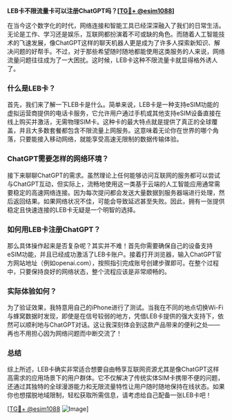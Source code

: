 **LEB卡不限流量卡可以注册ChatGPT吗？[[TG💪+ @esim1088](https://t.me/s/esim1088)]**

在当今这个数字化的时代，网络连接和智能工具已经深深融入了我们的日常生活。无论是工作、学习还是娱乐，互联网都扮演着不可或缺的角色。而随着人工智能技术的飞速发展，像ChatGPT这样的聊天机器人更是成为了许多人探索新知识、解决问题的好帮手。不过，对于那些希望随时随地都能使用这类服务的人来说，网络流量问题往往成为了一大困扰。这时候，LEB卡这种不限流量卡就显得格外诱人了。

### 什么是LEB卡？

首先，我们来了解一下LEB卡是什么。简单来说，LEB卡是一种支持eSIM功能的虚拟运营商提供的电话卡服务，它允许用户通过手机或其他支持eSIM设备直接在线上购买并激活，无需物理SIM卡。这种卡的最大特点就是提供了真正的全球覆盖，并且大多数套餐都包含不限流量上网服务。这意味着无论你在世界的哪个角落，只要能接入移动网络，就能享受高速无限制的数据传输体验。

### ChatGPT需要怎样的网络环境？

接下来聊聊ChatGPT的需求。虽然理论上任何能够访问互联网的服务都可以尝试与ChatGPT互动，但实际上，流畅地使用这一类基于云端的人工智能应用通常需要稳定的高速网络连接。因为每次提问都会发送大量数据到服务器端进行处理，然后返回结果。如果网络状况不佳，可能会导致延迟甚至失败。因此，拥有一张提供稳定且快速连接的LEB卡无疑是一个明智的选择。

### 如何用LEB卡注册ChatGPT？

那么具体操作起来是否复杂呢？其实并不难！首先你需要确保自己的设备支持eSIM功能，并且已经成功激活了LEB卡账户。接着打开浏览器，输入ChatGPT官方网站地址（例如openai.com），按照指引完成账号创建步骤即可。在整个过程中，只要保持良好的网络状态，整个流程应该是非常顺畅的。

### 实际体验如何？

为了验证效果，我特意用自己的iPhone进行了测试。当我在不同的地点切换Wi-Fi与蜂窝数据时发现，即使是在信号较弱的地方，凭借LEB卡提供的强大支持下，依然可以顺利地与ChatGPT对话。这让我深刻体会到这款产品带来的便利之处——再也不用担心因为网络问题而中断交流了！

### 总结

综上所述，LEB卡确实非常适合想要自由畅享互联网资源尤其是像ChatGPT这样高需求的应用场景下的用户群体。它不仅解决了传统实体SIM卡携带不便的问题，还通过其独特的全球漫游能力和无限流量特性让用户随时随地保持在线状态。如果你也想摆脱地域限制，轻松获取所需信息，请考虑给自己配备一张LEB卡吧！

[[TG💪+ @esim1088](https://t.me/s/esim1088) ![Image](https://i.postimg.cc/4NQfJmqS/Snipaste-2025-05-13-00-14-12.png)]